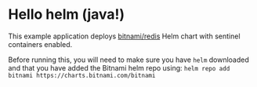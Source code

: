 # Hello helm (java!)

This example application deploys [bitnami/redis](https://github.com/bitnami/charts/tree/master/bitnami/redis) Helm chart with sentinel containers enabled.

Before running this, you will need to make sure you have `helm` downloaded and that you have added the Bitnami helm repo using: `helm repo add bitnami https://charts.bitnami.com/bitnami`